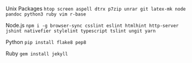 Unix Packages
`htop screen aspell dtrx p7zip unrar git latex-mk node pandoc python3 ruby vim r-base`


Node.js
`npm i -g browser-sync csslint eslint htmlhint http-server jshint nativefier stylelint typescript tslint ungit yarn`


Python
`pip install flake8 pep8`


Ruby
`gem install jekyll`
